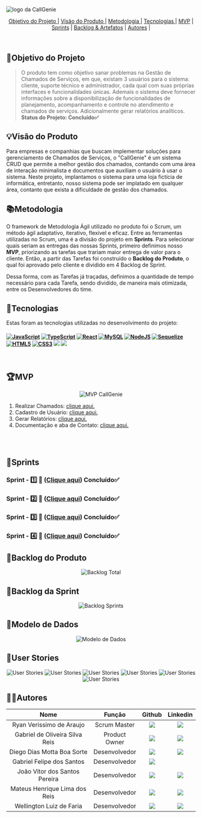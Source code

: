 
  <img src="/documents/img/callgenielogogit.png" alt="logo da CallGenie">
<br>
  

<p align="center">
  <a href="#objetivo">Objetivo do Projeto </a>  |
  <a href="#visão">Visão do Produto </a>  |
  <a href="#metodologia">Metodologia </a>  |
  <a href="#tecnologias">Tecnologias </a>  |
  <a href="#mvp">MVP</a>  |
  <a href="#sprints">Sprints</a>  |
  <a href="#backlogArtefatos">Backlog & Artefatos</a>  | 
  <a href="#autores">Autores</a>  |
</p>

</br>

<span id="objetivo">
  
## 📌Objetivo do Projeto
> O produto tem como objetivo sanar problemas na Gestão de Chamados de Serviços, em que, existam 3 usuários para o sistema: cliente, suporte técnico e administrador, cada qual com suas próprias interfaces e funcionalidades únicas. Ademais o sistema deve fornecer informações sobre a disponibilização de funcionalidades de planejamento, acompanhamento e controle no atendimento e chamados de serviços. Adicionalmente gerar relatórios analíticos. 
> **Status do Projeto: Concluído✅**


<span id="visão">
  
## 💡Visão do Produto
Para empresas e companhias que buscam implementar soluções para gerenciamento de Chamados de Serviços, o "CallGenie" é um sistema CRUD que permite a melhor gestão dos chamados, contando com uma àrea de interação minimalista e documentos que auxiliam o usuário à usar o sistema. Neste projeto, implantamos o sistema para uma loja fictícia de informática, entretanto, nosso sistema pode ser implatado em qualquer área, contanto que exista a dificuldade de gestão dos chamados.

<span id="metodologia">
  
## 📚Metodologia
O framework de Metodologia Ágil utilizado no produto foi o Scrum, um método ágil adaptativo, iterativo, flexível e eficaz. Entre as ferramentas utilizadas no Scrum, uma é a divisão do projeto em **Sprints**. Para selecionar quais seriam as entregas das nossas Sprints, primeiro definimos nosso **MVP**, priorizando as tarefas que trariam maior entrega de valor para o cliente. Então, a partir das Tarefas foi construído o **Backlog do Produto**,  o qual foi aprovado pelo cliente e dividido em 4 Backlog de Sprint.

Dessa forma, com as Tarefas já traçadas, definimos a quantidade de tempo necessário para cada Tarefa, sendo dividido, de maneira mais otimizada, entre os Desenvolvedores do time.

<span id="tecnologias">
  
## 🔌**Tecnologias**
Estas foram as tecnologias utilizadas no desenvolvimento do projeto:

<h4 align="left">
 <a href="https://www.w3schools.com/js/" target="_blank"><img src="https://img.shields.io/badge/JavaScript-ffff00?style=for-the-badge&logo=JavaScript&logoColor=black" alt ='JavaScript'target="_blank"></a> <a href="https://www.typescriptlang.org/" target="_blank"><img src="https://img.shields.io/badge/TypeScript-3179c7?style=for-the-badge&logo=TypeScript&logoColor=white" alt ='TypeScript'target="_blank"></a> <a href="https://react.dev/" target="_blank"><img src="https://img.shields.io/badge/-React-23272f?style=for-the-badge&logo=React&logoColor=#149eca" alt='React' target="_blank"></a> <a href="https://www.mysql.com/" target="_blank"><img src="https://img.shields.io/badge/-MySQL-ffffff?style=for-the-badge&logo=MySQL&logoColor=orange" alt='MySQL' target="_blank"></a> <a href="https://nodejs.org/pt-br" target="_blank"><img src="https://img.shields.io/badge/-Node-57a746?style=for-the-badge&logo=nodedotjs&logoColor=black" alt='NodeJS' target="_blank"></a> <a href="https://sequelize.org/" target="_blank"><img src="https://img.shields.io/badge/Sequelize-ffffff?style=for-the-badge&logo=Sequelize&logoColor=blue"" alt='Sequelize' target="_blank"></a> <a href="https://html.com/html5/" target="_blank"><img src="https://img.shields.io/badge/-HTML-e44d25?style=for-the-badge&logo=HTML5&logoColor=white" alt='HTML5' target="_blank"></a> <a href="https://www.w3schools.com/css/" target="_blank"><img src="https://img.shields.io/badge/-CSS-264de4?style=for-the-badge&logo=CSS3&logoColor=white" alt='CSS3' target="_blank"></a> <a href="https://www.figma.com" target="_blank"><img src="https://img.shields.io/badge/-Figma-%23E4405F?style=for-the-badge&logo=Figma&logoColor=white" target="_blank"></a> <a href="https://code.visualstudio.com" target="_blank"><img src="https://img.shields.io/badge/-Visual Studio-%2384CE?style=for-the-badge&logo=Visual Studio Code&logoColor=white" target="_blank"></a>
</h4>
<br>

<span id="mvp">
  
## 🏆**MVP**
<p align="center">
<img src= "/documents/img/MVP CallGenie.png" alt="MVP CallGenie">
<br>
  
1. Realizar Chamados: [clique aqui.](/documents/sprints/sprint1)
2. Cadastro de Usuário: [clique aqui.](/documents/sprints/sprint2)
3. Gerar Relatórios: [clique aqui.](/documents/sprints/sprint3)
4. Documentação e aba de Contato: [clique aqui.](/documents/sprints/sprint4)

<br>

<br>

<span id="sprints">

## 📅Sprints 

### Sprint - 1️⃣ 🎯 ([Clique aqui](/documents/sprints/sprint1))  Concluído✅

### Sprint - 2️⃣ 🎯 ([Clique aqui](/documents/sprints/sprint2))  Concluído✅

### Sprint - 3️⃣ 🎯 ([Clique aqui](/documents/sprints/sprint3))  Concluído✅

### Sprint - 4️⃣ 🎯 ([Clique aqui](/documents/sprints/sprint4))  Concluído✅

<span id="backlogArtefatos">
  
## 🌲Backlog do Produto
<p align="center">
<img src= "/documents/img/Product Backlog.png" alt="Backlog Total">
<br>  

## 🌱Backlog da Sprint
<p align="center">
<img src= "/documents/img/backloggit.png" alt="Backlog Sprints">
<br>

## 🧱Modelo de Dados
<p align="center">
<img src="/documents/img/CallGenie_Data_Model-2023-10-12_10-42.svg" alt="Modelo de Dados">
<br>

## 👥User Stories
<p align="center">
<img src="/documents/img/1.png" alt="User Stories">
<img src="/documents/img/2.png" alt="User Stories">
<img src="/documents/img/3.png" alt="User Stories">
<img src="/documents/img/4.png" alt="User Stories">
<img src="/documents/img/5.png" alt="User Stories">
<img src="/documents/img/6.png" alt="User Stories">

 

## 👨‍💻**Autores** 

|      Nome      |    Função       |                            Github                             |                           Linkedin                           |
| :--------------: | :-----------: | :----------------------------------------------------------: | :----------------------------------------------------------: |
|  Ryan Verissimo de Araujo     | Scrum Master  | <a href="https://github.com/ryanvdaraujo"><img src="https://img.shields.io/badge/GitHub-100000?style=for-the-badge&logo=github&logoColor=white"></a> | <a href="https://www.linkedin.com/in/ryan-verissimo-de-araujo-910925239/"><img src="https://img.shields.io/badge/LinkedIn-0077B5?style=for-the-badge&logo=linkedin&logoColor=white"></a> |
|  Gabriel de Oliveira Silva Reis    | Product Owner | <a href="https://github.com/b4hia"><img src="https://img.shields.io/badge/GitHub-100000?style=for-the-badge&logo=github&logoColor=white"></a> | <a href="https://www.linkedin.com/in/gabriel-de-oliveira-silva-reis-798447266/"><img src="https://img.shields.io/badge/LinkedIn-0077B5?style=for-the-badge&logo=linkedin&logoColor=white"></a> |
| Diego Dias Motta Boa Sorte | Desenvolvedor | <a href="https://github.com/diegoboasorte"><img src="https://img.shields.io/badge/GitHub-100000?style=for-the-badge&logo=github&logoColor=white"></a> | <a href="https://www.linkedin.com/in/diegoboasorte"><img src="https://img.shields.io/badge/LinkedIn-0077B5?style=for-the-badge&logo=linkedin&logoColor=white"></a> |
| Gabriel Felipe dos Santos  | Desenvolvedor | <a href="https://github.com/gabrielfsantos99"><img src="https://img.shields.io/badge/GitHub-100000?style=for-the-badge&logo=github&logoColor=white"></a> | 
| João Vitor dos Santos Pereira  | Desenvolvedor | <a href="https://github.com/JaovitoP"><img src="https://img.shields.io/badge/GitHub-100000?style=for-the-badge&logo=github&logoColor=white"></a> | <a href="https://www.linkedin.com/in/joaopereira18/"><img src="https://img.shields.io/badge/LinkedIn-0077B5?style=for-the-badge&logo=linkedin&logoColor=white"></a> |
| Mateus Henrique Lima dos Reis | Desenvolvedor | <a href="https://github.com/mhlreis"><img src="https://img.shields.io/badge/GitHub-100000?style=for-the-badge&logo=github&logoColor=white"></a> | <a href="https://br.linkedin.com/in/mhlreis"><img src="https://img.shields.io/badge/LinkedIn-0077B5?style=for-the-badge&logo=linkedin&logoColor=white"></a>
| Wellington Luiz de Faria   | Desenvolvedor | <a href="https://github.com/WellingtonLFaria"><img src="https://img.shields.io/badge/GitHub-100000?style=for-the-badge&logo=github&logoColor=white"></a> | <a href="https://br.linkedin.com/in/wellington-luiz-de-faria-92007425b"><img src="https://img.shields.io/badge/LinkedIn-0077B5?style=for-the-badge&logo=linkedin&logoColor=white"></a> |


